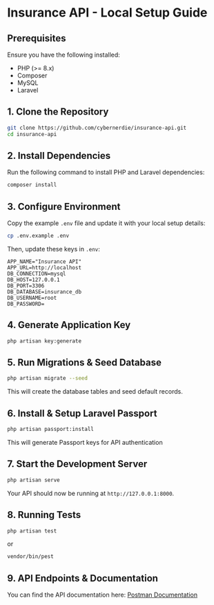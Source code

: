 # Insurance API - Local Setup Guide

## Prerequisites
Ensure you have the following installed:
- PHP (>= 8.x)
- Composer
- MySQL
- Laravel 

## 1. Clone the Repository
```sh
git clone https://github.com/cybernerdie/insurance-api.git
cd insurance-api
```

## 2. Install Dependencies
Run the following command to install PHP and Laravel dependencies:
```sh
composer install
```

## 3. Configure Environment
Copy the example `.env` file and update it with your local setup details:
```sh
cp .env.example .env
```
Then, update these keys in `.env`:
```env
APP_NAME="Insurance API"
APP_URL=http://localhost
DB_CONNECTION=mysql
DB_HOST=127.0.0.1
DB_PORT=3306
DB_DATABASE=insurance_db
DB_USERNAME=root
DB_PASSWORD=
```

## 4. Generate Application Key
```sh
php artisan key:generate
```

## 5. Run Migrations & Seed Database
```sh
php artisan migrate --seed
```
This will create the database tables and seed default records.

## 6. Install & Setup Laravel Passport
```sh
php artisan passport:install
```
This will generate Passport keys for API authentication

## 7. Start the Development Server
```sh
php artisan serve
```
Your API should now be running at `http://127.0.0.1:8000`.

## 8. Running Tests
```sh
php artisan test
```
or
```sh
vendor/bin/pest
```

## 9. API Endpoints & Documentation
You can find the API documentation here:
[Postman Documentation](https://documenter.getpostman.com/view/14188615/2sAYdcrXwd)
